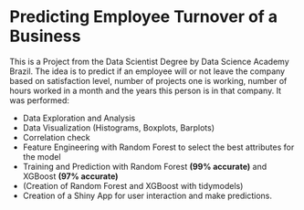 # Predicting Employee Turnover of a Business
This is a Project from the Data Scientist Degree by Data Science Academy Brazil. The idea is to predict if an employee will or not leave the company based on satisfaction level, number of projects one is working, number of hours worked in a month and the years this person is in that company.
It was performed:
* Data Exploration and Analysis
* Data Visualization (Histograms, Boxplots, Barplots)
* Correlation check
* Feature Engineering with Random Forest to select the best attributes for the model
* Training and Prediction with Random Forest **(99% accurate)** and XGBoost **(97% accurate)**
* (Creation of Random Forest and XGBoost with tidymodels)
* Creation of a Shiny App for user interaction and make predictions.

